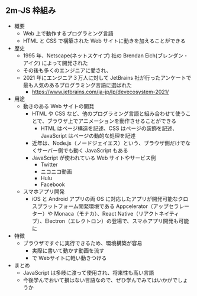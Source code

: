## 2m-JS 枠組み

- 概要
  - Web 上で動作するプログラミング言語
  - HTML と CSS で構築された Web サイトに動きを加えることができる
- 歴史
  - 1995 年、Netscape(ネットスケイプ) 社の Brendan Eich(ブレンダン・アイク) によって開発された
  - その後も多くのエンジニアに愛され、
  - 2021 年にエンジニア３万人に対して JetBrains 社が行ったアンケートで最も人気のあるプログラミング言語に選ばれた
    - https://www.jetbrains.com/ja-jp/lp/devecosystem-2021/
- 用途
  - 動きのある Web サイトの開発
    - HTML や CSS など、他のプログラミング言語と組み合わせて使うことで、ブラウザ上でアニメーションを動作させることができる
      - HTML はページ構造を記述、CSS はページの装飾を記述、JavaScript はページの動的な処理を記述
    - 近年は、Node.js（ノードジェイエス）という、ブラウザ側だけでなくサーバー側でも動く JavaScript もある
    - JavaScript が使われている Web サイトやサービス例
      - Twitter
      - ニコニコ動画
      - Hulu
      - Facebook
  - スマホアプリ開発
    - iOS と Android アプリの両 OS に対応したアプリが開発可能なクロスプラットフォーム開発環境である Appcelerator（アップセラレーター）や Monaca（モナカ）、React Native（リアクトネイティブ）、Electron（エレクトロン）の登場で、スマホアプリ開発も可能に
- 特徴
  - ブラウザですぐに実行できるため、環境構築が容易
    - 実際に書いて動かす動画を流す
    - <script></script>で Webサイトに軽い動きつける
- まとめ
  - JavaScript は多岐に渡って使用され、将来性も高い言語
  - 今後学んでおいて損はない言語なので、ぜひ学んでみてはいかがでしょうか
